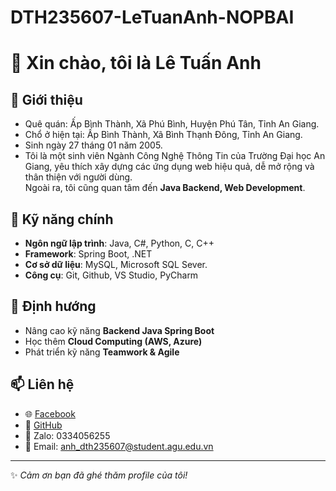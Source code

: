 # DTH235607-LeTuanAnh-NOPBAI
# 👋 Xin chào, tôi là Lê Tuấn Anh

## 💼 Giới thiệu
- Quê quán: Ấp Bình Thành, Xã Phú Bình, Huyện Phú Tân, Tỉnh An Giang.
- Chổ ở hiện tại: Ấp Bình Thành, Xã Bình Thạnh Đông, Tỉnh An Giang.
- Sinh ngày 27 tháng 01 năm 2005.
- Tôi là một sinh viên Ngành Công Nghệ Thông Tin của Trường Đại học An Giang, yêu thích xây dựng các ứng dụng web hiệu quả, dễ mở rộng và thân thiện với người dùng.  
Ngoài ra, tôi cũng quan tâm đến **Java Backend, Web Development**.

## 🚀 Kỹ năng chính
- **Ngôn ngữ lập trình**: Java, C#, Python, C, C++
- **Framework**: Spring Boot, .NET
- **Cơ sở dữ liệu**: MySQL, Microsoft SQL Sever.
- **Công cụ**: Git, Github, VS Studio, PyCharm

## 🌱 Định hướng
- Nâng cao kỹ năng **Backend Java Spring Boot**
- Học thêm **Cloud Computing (AWS, Azure)**
- Phát triển kỹ năng **Teamwork & Agile**

## 📫 Liên hệ
- 🌐 [Facebook](https://www.facebook.com/tunn.2701)  
- 🐙 [GitHub](https://github.com/DTH235607-LeTuanAnh)  
- 💬 Zalo: 0334056255  
- 📧 Email: anh_dth235607@student.agu.edu.vn
---

✨ *Cảm ơn bạn đã ghé thăm profile của tôi!*

